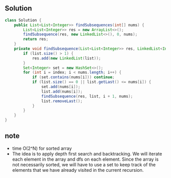 ## Solution
``` java
class Solution {
    public List<List<Integer>> findSubsequences(int[] nums) {
        List<List<Integer>> res = new ArrayList<>();
        findSubsequence(res, new LinkedList<>(), 0, nums);
        return res;
    }
    private void findSubsequence(List<List<Integer>> res, LinkedList<Integer> list, int index, int[] nums) {
        if (list.size() > 1) {
            res.add(new LinkedList(list));
        }
        Set<Integer> set = new HashSet<>();
        for (int i = index; i < nums.length; i++) {
            if (set.contains(nums[i])) continue;
            if (list.size() == 0 || list.getLast() <= nums[i]) {
                set.add(nums[i]);
                list.add(nums[i]);
                findSubsequence(res, list, i + 1, nums);
                list.removeLast();
            }
        }
    }
}
```

## note
* time O(2^N) for sorted array 
* The idea is to apply depth first search and backtracking. We will iterate each element in the array and dfs on each element.
Since the array is not necessarily sorted, we will have to use a set to keep track of the elements that we have already visited
in the current recursion. 
